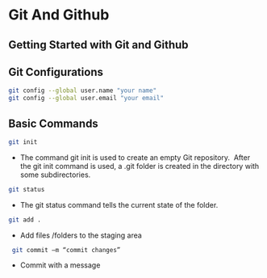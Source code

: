 # Git And Github

## Getting Started with Git and Github

## Git Configurations

``` bash
git config --global user.name "your name"
git config --global user.email "your email"
```

## Basic Commands

``` bash
git init
```

- The command git init is used to create an empty Git repository.  After the git init command is used, a .git folder is created in the directory with some subdirectories.

```bash
git status
```

- The git status command tells the current state of the folder.

```bash
git add .
```

- Add files /folders to the staging area 

```bash
 git commit –m “commit changes”
```

- Commit with a message
